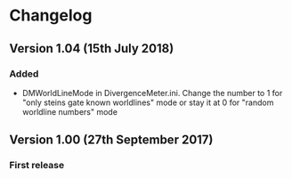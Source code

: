 # Changelog

## Version 1.04 (15th July 2018)
### Added
- DMWorldLineMode in DivergenceMeter.ini. Change the number to 1 for "only steins gate known worldlines" mode or stay it at 0 for "random worldline numbers" mode

## Version 1.00 (27th September 2017)
### First release
